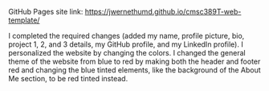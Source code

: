 GitHub Pages site link: https://jwernethumd.github.io/cmsc389T-web-template/

I completed the required changes (added my name, profile picture, bio, project 1, 2, and 3 details, my GitHub profile, and my LinkedIn profile).
I personalized the website by changing the colors. I changed the general theme of the website from blue to red by making both the header and footer red and changing the blue tinted elements, like the background of the About Me section, to be red tinted instead.